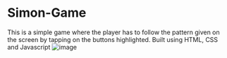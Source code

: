 # Simon-Game

This is a simple game where the player has to follow the pattern given on the screen by tapping on the buttons highlighted.
Built using HTML, CSS and Javascript
![image](https://user-images.githubusercontent.com/67961115/113546411-8bd81b80-9609-11eb-9e21-f68dd7ffcf48.png)

